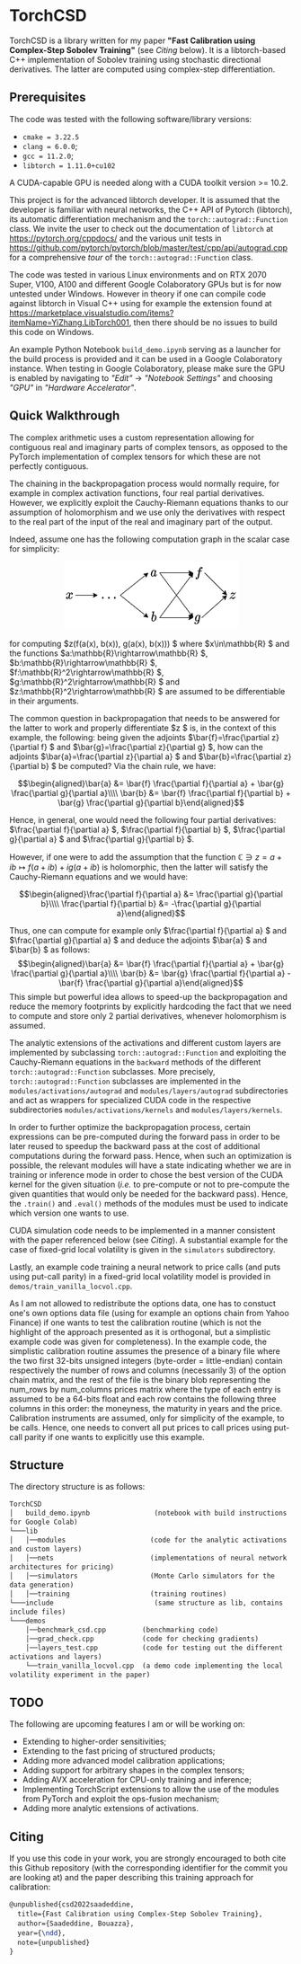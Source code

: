 # TorchCSD

TorchCSD is a library written for my paper **"Fast Calibration using Complex-Step Sobolev Training"** (see _Citing_ below). It is a libtorch-based C++ implementation of Sobolev training using stochastic directional derivatives. The latter are computed using complex-step differentiation.

## Prerequisites
The code was tested with the following software/library versions:
* `cmake = 3.22.5`
* `clang = 6.0.0`;
* `gcc = 11.2.0`;
* `libtorch = 1.11.0+cu102`

A CUDA-capable GPU is needed along with a CUDA toolkit version >= 10.2.

This project is for the advanced libtorch developer. It is assumed that the developer is familiar with neural networks, the C++ API of Pytorch (libtorch), its automatic differentiation mechanism and the `torch::autograd::Function` class. We invite the user to check out the documentation of `libtorch` at https://pytorch.org/cppdocs/ and the various unit tests in https://github.com/pytorch/pytorch/blob/master/test/cpp/api/autograd.cpp for a comprehensive _tour_ of the `torch::autograd::Function` class.

The code was tested in various Linux environments and on RTX 2070 Super, V100, A100 and different Google Colaboratory GPUs but is for now untested under Windows. However in theory if one can compile code against libtorch in Visual C++ using for example the extension found at https://marketplace.visualstudio.com/items?itemName=YiZhang.LibTorch001, then there should be no issues to build this code on Windows.

An example Python Notebook `build_demo.ipynb` serving as a launcher for the build process is provided and it can be used in a Google Colaboratory instance. When testing in Google Colaboratory, please make sure the GPU is enabled by navigating to *"Edit"* -> *"Notebook Settings"* and choosing *"GPU"* in *"Hardware Accelerator"*.

## Quick Walkthrough
The complex arithmetic uses a custom representation allowing for contiguous real and imaginary parts of complex tensors, as opposed to the PyTorch implementation of complex tensors for which these are not perfectly contiguous.

The chaining in the backpropagation process would normally require, for example in complex activation functions, four real partial derivatives. However, we explicitly exploit the Cauchy-Riemann equations thanks to our assumption of holomorphism and we use only the derivatives with respect to the real part of the input of the real and imaginary part of the output.

Indeed, assume one has the following computation graph in the scalar case for simplicity:
<p align="center">
  <img src="https://github.com/BouazzaSE/TorchCSD/blob/main/images/computation_graph_example.png?raw=true", alt="Example of a computation graph for computing z(f(a(x), b(x)), g(a(x), b(x)))">
</p>

for computing  $z(f(a(x), b(x)), g(a(x), b(x))) $ where  $x\in\mathbb{R} $  and the functions  $a:\mathbb{R}\rightarrow\mathbb{R} $,  $b:\mathbb{R}\rightarrow\mathbb{R} $,  $f:\mathbb{R}^2\rightarrow\mathbb{R} $,  $g:\mathbb{R}^2\rightarrow\mathbb{R} $  and $z:\mathbb{R}^2\rightarrow\mathbb{R} $  are assumed to be differentiable in their arguments.

The common question in backpropagation that needs to be answered for the latter to work and properly differentiate  $z $  is, in the context of this example, the following: being given the adjoints  $\bar{f}=\frac{\partial z}{\partial f} $  and  $\bar{g}=\frac{\partial z}{\partial g} $, how can the adjoints  $\bar{a}=\frac{\partial z}{\partial a} $  and  $\bar{b}=\frac{\partial z}{\partial b} $  be computed? Via the chain rule, we have:

$$\begin{aligned}\bar{a} &= \bar{f} \frac{\partial f}{\partial a} + \bar{g} \frac{\partial g}{\partial a}\\\\ \bar{b} &= \bar{f} \frac{\partial f}{\partial b} + \bar{g} \frac{\partial g}{\partial b}\end{aligned}$$

Hence, in general, one would need the following four partial derivatives:  $\frac{\partial f}{\partial a} $,  $\frac{\partial f}{\partial b} $,  $\frac{\partial g}{\partial a} $  and  $\frac{\partial g}{\partial b} $.

However, if one were to add the assumption that the function $\mathbb{C}\ni z=a+i b \mapsto f(a+i b)+i g(a+i b)$ is holomorphic, then the latter will satisfy the Cauchy-Riemann equations and we would have:

$$\begin{aligned}\frac{\partial f}{\partial a} &= \frac{\partial g}{\partial b}\\\\ \frac{\partial f}{\partial b} &= -\frac{\partial g}{\partial a}\end{aligned}$$

Thus, one can compute for example only  $\frac{\partial f}{\partial a} $  and  $\frac{\partial g}{\partial a} $  and deduce the adjoints  $\bar{a} $  and  $\bar{b} $  as follows:
$$\begin{aligned}\bar{a} &= \bar{f} \frac{\partial f}{\partial a} + \bar{g} \frac{\partial g}{\partial a}\\\\ \bar{b} &= \bar{g} \frac{\partial f}{\partial a} - \bar{f} \frac{\partial g}{\partial a}\end{aligned}$$
This simple but powerful idea allows to speed-up the backpropagation and reduce the memory footprints by explicitly hardcoding the fact that we need to compute and store only 2 partial derivatives, whenever holomorphism is assumed.

The analytic extensions of the activations and different custom layers are implemented by subclassing `torch::autograd::Function` and exploiting the Cauchy-Riemann equations in the `backward` methods of the different `torch::autograd::Function` subclasses. More precisely, `torch::autograd::Function` subclasses are implemented in the `modules/activations/autograd` and `modules/layers/autograd` subdirectories and act as wrappers for specialized CUDA code in the respective subdirectories `modules/activations/kernels` and `modules/layers/kernels`.

In order to further optimize the backpropagation process, certain expressions can be pre-computed during the forward pass in order to be later reused to speedup the backward pass at the cost of additional computations during the forward pass. Hence, when such an optimization is possible, the relevant modules will have a state indicating whether we are in training or inference mode in order to chose the best version of the CUDA kernel for the given situation (_i.e._ to pre-compute or not to pre-compute the given quantities that would only be needed for the backward pass). Hence, the `.train()` and `.eval()` methods of the modules must be used to indicate which version one wants to use.

CUDA simulation code needs to be implemented in a manner consistent with the paper referenced below (see _Citing_). A substantial example for the case of fixed-grid local volatility is given in the `simulators` subdirectory.

Lastly, an example code training a neural network to price calls (and puts using put-call parity) in a fixed-grid local volatility model is provided in `demos/train_vanilla_locvol.cpp`.

As I am not allowed to redistribute the options data, one has to constuct one's own options data file (using for example an options chain from Yahoo Finance) if one wants to test the calibration routine (which is not the highlight of the approach presented as it is orthogonal, but a simplistic example code was given for completeness). In the example code, the simplistic calibration routine assumes the presence of a binary file where the two first 32-bits unsigned integers (byte-order = little-endian) contain respectively the number of rows and columns (necessarily 3) of the option chain matrix, and the rest of the file is the binary blob representing the num_rows by num_columns prices matrix where the type of each entry is assumed to be a 64-bits float and each row contains the following three columns in this order: the moneyness, the maturity in years and the price. Calibration instruments are assumed, only for simplicity of the example, to be calls. Hence, one needs to convert all put prices to call prices using put-call parity if one wants to explicitly use this example. 

## Structure

The directory structure is as follows:
```
TorchCSD
│   build_demo.ipynb                (notebook with build instructions for Google Colab)
└───lib
│   │──modules                     (code for the analytic activations and custom layers)
│   │──nets                        (implementations of neural network architectures for pricing)
│   │──simulators                  (Monte Carlo simulators for the data generation)
│   │──training                    (training routines)
└───include                         (same structure as lib, contains include files)
└───demos
    │──benchmark_csd.cpp         (benchmarking code)
    │──grad_check.cpp            (code for checking gradients)
    │──layers_test.cpp           (code for testing out the different activations and layers)
    └──train_vanilla_locvol.cpp  (a demo code implementing the local volatility experiment in the paper)
```

## TODO

The following are upcoming features I am or will be working on:
* Extending to higher-order sensitivities;
* Extending to the fast pricing of structured products;
* Adding more advanced model calibration applications;
* Adding support for arbitrary shapes in the complex tensors;
* Adding AVX acceleration for CPU-only training and inference;
* Implementing TorchScript extensions to allow the use of the modules from PyTorch and exploit the ops-fusion mechanism;
* Adding more analytic extensions of activations.

## Citing
If you use this code in your work, you are strongly encouraged to both cite this Github repository (with the corresponding identifier for the commit you are looking at) and the paper describing this training approach for calibration:
```latex
@unpublished{csd2022saadeddine,
  title={Fast Calibration using Complex-Step Sobolev Training},
  author={Saadeddine, Bouazza},
  year={\ndd},
  note={unpublished}
}
```
